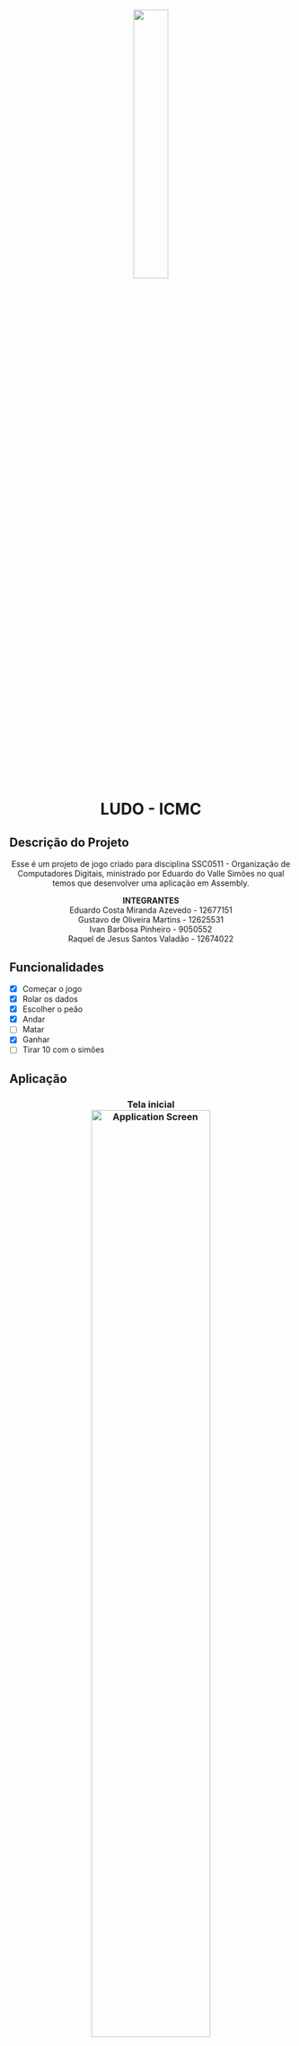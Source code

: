 <h1 align="center">
  <img src = "https://upload.wikimedia.org/wikipedia/commons/thumb/c/c9/Webysther_20170627_-_Logo_ICMC-USP.svg/1200px-Webysther_20170627_-_Logo_ICMC-USP.svg.png" width= "35%" height= "35%"/>
</h1>

<h1 align="center">LUDO - ICMC</h1>

## Descrição do Projeto

<p align="center">Esse é um projeto de jogo criado para disciplina SSC0511 - Organização de Computadores Digitais, ministrado por Eduardo do Valle Simões no qual temos que desenvolver uma aplicação em Assembly.</p>

<p align="center"><B>INTEGRANTES</B><br/>
Eduardo Costa Miranda Azevedo - 12677151<br/>
Gustavo de Oliveira Martins - 12625531<br/>
Ivan Barbosa Pinheiro - 9050552<br/>
Raquel de Jesus Santos Valadão - 12674022</p>


## Funcionalidades

- [x] Começar o jogo
- [x] Rolar os dados
- [x] Escolher o peão
- [x] Andar
- [ ] Matar
- [x] Ganhar
- [ ] Tirar 10 com o simões

## Aplicação

<h3 align="center">
    Tela inicial<br/>
  <img alt="Application Screen" title="#Application Screen" src="https://i.imgur.com/v7dRWVw.png" width= "65%" height= "65%"/>
</h3>

<h3 align="center">
    Começo do Jogo<br/>
  <img alt="Application Screen" title="#Application Screen" src="https://i.imgur.com/cjaX2Lw.png" width= "65%" height= "65%"/>
</h3>

<h3 align="center">
    Fim do Jogo<br/>
  <img alt="Application Screen" title="#Application Screen" src="https://i.imgur.com/OrhVRwZ.png" width= "65%" height= "65%"/>
</h3>

## Vídeo Jogando

https://drive.google.com/file/d/1Z2DuZ6Wwo4qPiyfjoNMLYbHeOyWbu4H4/view?usp=sharing

## Ferramentas

Para instalar o simulador siga o passo a passo do professor Simões
https://gitlab.com/simoesusp/disciplinas/-/tree/master/SSC0511-Organizacao-de-Computadores-Digitais

As telas da aplicação foram feitas com um montador de tela desenvolvido durante a criação do jogo para auxilio do mesmo
https://github.com/GustavoSelhorstMarconi/Create-Screens-in-Assembly-with-python